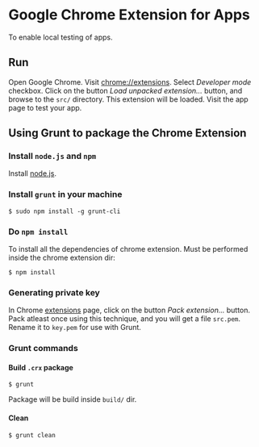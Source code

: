 # Google Chrome Extension for Apps

To enable local testing of apps.

## Run

Open Google Chrome. Visit [chrome://extensions](chrome://extensions). Select *Developer mode* checkbox. Click on the button *Load unpacked extension...* button, and browse to the `src/` directory. This extension will be loaded. Visit the app page to test your app.

## Using Grunt to package the Chrome Extension

### Install `node.js` and `npm`

Install [node.js](https://nodejs.org/en/).

### Install `grunt` in your machine

    $ sudo npm install -g grunt-cli

### Do `npm install`

To install all the dependencies of chrome extension. Must be performed inside the chrome extension dir:

    $ npm install

### Generating private key

In Chrome [extensions](chrome://extensions/) page, click on the button *Pack extension...* button. Pack atleast once using this technique, and you will get a file `src.pem`. Rename it to `key.pem` for use with Grunt.

### Grunt commands

#### Build `.crx` package

    $ grunt

Package will be build inside `build/` dir.

#### Clean

    $ grunt clean
